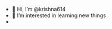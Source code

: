 - 👋 Hi, I’m @krishna614
- 👀 I’m interested in learning new things
-

<!---
krishna614/krishna614 is a ✨ special ✨ repository because its `README.md` (this file) appears on your GitHub profile.
You can click the Preview link to take a look at your changes.
--->
